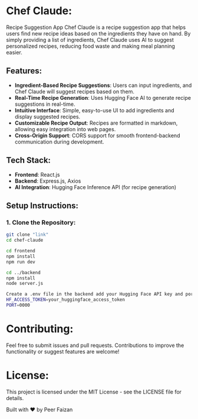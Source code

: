 # Chef Claude:
Recipe Suggestion App
Chef Claude is a recipe suggestion app that helps users find new recipe ideas based on the ingredients they have on hand. By simply providing a list of ingredients, Chef Claude uses AI to suggest personalized recipes, reducing food waste and making meal planning easier.

## Features:
- **Ingredient-Based Recipe Suggestions**: Users can input ingredients, and Chef Claude will suggest recipes based on them.
- **Real-Time Recipe Generation**: Uses Hugging Face AI to generate recipe suggestions in real-time.
- **Intuitive Interface**: Simple, easy-to-use UI to add ingredients and display suggested recipes.
- **Customizable Recipe Output**: Recipes are formatted in markdown, allowing easy integration into web pages.
- **Cross-Origin Support**: CORS support for smooth frontend-backend communication during development.

## Tech Stack:
- **Frontend**: React.js
- **Backend**: Express.js, Axios
- **AI Integration**: Hugging Face Inference API (for recipe generation)

## Setup Instructions:

### 1. Clone the Repository:
```bash
git clone "link"
cd chef-claude

cd frontend
npm install
npm run dev

cd ../backend
npm install
node server.js

Create a .env file in the backend add your Hugging Face API key and port:
HF_ACCESS_TOKEN=your_huggingface_access_token
PORT=0000
```

# Contributing:
Feel free to submit issues and pull requests. Contributions to improve the functionality or suggest features are welcome!

# License:
This project is licensed under the MIT License - see the LICENSE file for details.

Built with ❤️ by Peer Faizan


